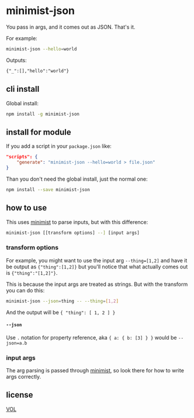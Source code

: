 # minimist-json

You pass in args, and it comes out as JSON. That's it.

For example:

```sh
minimist-json --hello=world
```

Outputs:

```txt
{"_":[],"hello":"world"}
```

## cli install

Global install:

```sh
npm install -g minimist-json
```

## install for module

If you add a script in your `package.json` like:

```json
"scripts": {
	"generate": "minimist-json --hello=world > file.json"
}
```

Than you don't need the global install, just the normal one:

```sh
npm install --save minimist-json
```

## how to use

This uses [minimist](https://www.npmjs.com/package/minimist) to
parse inputs, but with this difference:

```sh
minimist-json [[transform options] --] [input args]
```

### transform options

For example, you might want to use the input arg `--thing=[1,2]`
and have it be output as `{"thing":[1,2]}` but you'll notice that
what actually comes out is `{"thing":"[1,2]"}`.

This is because the input args are treated as strings. But with
the transform you can do this:

```sh
minimist-json --json=thing -- --thing=[1,2]
```

And the output will be `{ "thing": [ 1, 2 ] }`

#### `--json`

Use `.` notation for property reference, aka `{ a: { b: [3] } }`
would be `--json=a.b`

### input args

The arg parsing is passed through [minimist](https://www.npmjs.com/package/minimist),
so look there for how to write args correctly.

## license

[VOL](http://veryopenlicense.com/)
